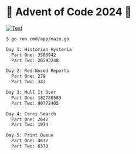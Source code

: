 # 🎁 Advent of Code 2024 🎁

[![Test](https://github.com/jskrd/advent-of-code-2024/actions/workflows/test.yml/badge.svg)](https://github.com/jskrd/advent-of-code-2024/actions/workflows/test.yml)

```sh
$ go run cmd/app/main.go

Day 1: Historian Hysteria
  Part One: 3508942
  Part Two: 26593248

Day 2: Red-Nosed Reports
  Part One: 279
  Part Two: 343

Day 3: Mull It Over
  Part One: 182780583
  Part Two: 90772405

Day 4: Ceres Search
  Part One: 2642
  Part Two: 1974

Day 5: Print Queue
  Part One: 4637
  Part Two: 6370
```
